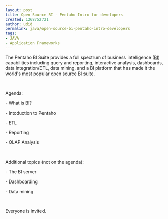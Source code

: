 ```yaml
---
layout: post
title: Open Source BI - Pentaho Intro for developers
created: 1268752721
author: udid
permalink: java/open-source-bi-pentaho-intro-developers
tags:
- JAVA
- Application Frameworks
---
```

<p>The Pentaho BI Suite provides a full spectrum of business intelligence (<acronym title="Business Intelligence">BI</acronym>) capabilities including  query and reporting, interactive analysis, dashboards, data  integration/ETL, data mining, and a BI platform that has made it the  world's most popular open source BI suite.</p>
<p>&nbsp;</p>
<p>Agenda:</p>
<p>- What is BI?</p>
<p>- Intoduction to Pentaho</p>
<p>- ETL</p>
<p>- Reporting</p>
<p>- OLAP Analysis</p>
<p>&nbsp;</p>
<p>Additional topics (not on the agenda):</p>
<p>- The BI server</p>
<p>- Dashboarding</p>
<p>- Data mining</p>
<p>&nbsp;</p>
<p>Everyone is invited.</p>
<p>&nbsp;</p>
